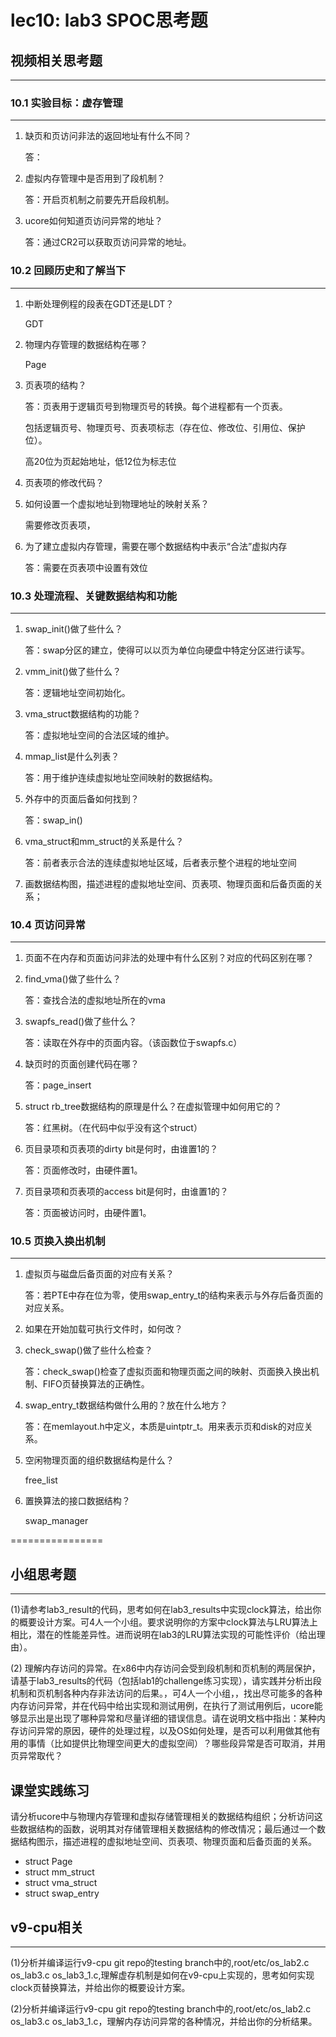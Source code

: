 # lec10: lab3 SPOC思考题

## 视频相关思考题
---
### 10.1 实验目标：虚存管理
---

1. 缺页和页访问非法的返回地址有什么不同？

   答：

2. 虚拟内存管理中是否用到了段机制？

   答：开启页机制之前要先开启段机制。

3. ucore如何知道页访问异常的地址？

   答：通过CR2可以获取页访问异常的地址。


### 10.2 回顾历史和了解当下
---

1. 中断处理例程的段表在GDT还是LDT？

   GDT

2. 物理内存管理的数据结构在哪？

   Page

3. 页表项的结构？

   答：页表用于逻辑页号到物理页号的转换。每个进程都有一个页表。

   包括逻辑页号、物理页号、页表项标志（存在位、修改位、引用位、保护位）。

   高20位为页起始地址，低12位为标志位

4. 页表项的修改代码？

5. 如何设置一个虚拟地址到物理地址的映射关系？

   需要修改页表项，

6. 为了建立虚拟内存管理，需要在哪个数据结构中表示“合法”虚拟内存

   答：需要在页表项中设置有效位

### 10.3 处理流程、关键数据结构和功能
---

1. swap_init()做了些什么？

   答：swap分区的建立，使得可以以页为单位向硬盘中特定分区进行读写。

2. vmm_init()做了些什么？

   答：逻辑地址空间初始化。

3. vma_struct数据结构的功能？

   答：虚拟地址空间的合法区域的维护。

4. mmap_list是什么列表？

   答：用于维护连续虚拟地址空间映射的数据结构。

5. 外存中的页面后备如何找到？

   答：swap_in()

6. vma_struct和mm_struct的关系是什么？

   答：前者表示合法的连续虚拟地址区域，后者表示整个进程的地址空间

7. 画数据结构图，描述进程的虚拟地址空间、页表项、物理页面和后备页面的关系；

### 10.4 页访问异常
---

1. 页面不在内存和页面访问非法的处理中有什么区别？对应的代码区别在哪？

1. find_vma()做了些什么？

   答：查找合法的虚拟地址所在的vma

1. swapfs_read()做了些什么？

   答：读取在外存中的页面内容。（该函数位于swapfs.c）

1. 缺页时的页面创建代码在哪？

   答：page_insert

1. struct rb_tree数据结构的原理是什么？在虚拟管理中如何用它的？

   答：红黑树。（在代码中似乎没有这个struct）

1. 页目录项和页表项的dirty bit是何时，由谁置1的？

   答：页面修改时，由硬件置1。

1. 页目录项和页表项的access bit是何时，由谁置1的？

   答：页面被访问时，由硬件置1。

### 10.5 页换入换出机制
---

1. 虚拟页与磁盘后备页面的对应有关系？

   答：若PTE中存在位为零，使用swap_entry_t的结构来表示与外存后备页面的对应关系。

1. 如果在开始加载可执行文件时，如何改？

1. check_swap()做了些什么检查？

   答：check_swap()检查了虚拟页面和物理页面之间的映射、页面换入换出机制、FIFO页替换算法的正确性。

1. swap_entry_t数据结构做什么用的？放在什么地方？

   答：在memlayout.h中定义，本质是uintptr_t。用来表示页和disk的对应关系。

1. 空闲物理页面的组织数据结构是什么？

   free_list

1. 置换算法的接口数据结构？

   swap_manager

================


## 小组思考题
---
(1)请参考lab3_result的代码，思考如何在lab3_results中实现clock算法，给出你的概要设计方案。可4人一个小组。要求说明你的方案中clock算法与LRU算法上相比，潜在的性能差异性。进而说明在lab3的LRU算法实现的可能性评价（给出理由）。

(2) 理解内存访问的异常。在x86中内存访问会受到段机制和页机制的两层保护，请基于lab3_results的代码（包括lab1的challenge练习实现），请实践并分析出段机制和页机制各种内存非法访问的后果。，可4人一个小组，，找出尽可能多的各种内存访问异常，并在代码中给出实现和测试用例，在执行了测试用例后，ucore能够显示出是出现了哪种异常和尽量详细的错误信息。请在说明文档中指出：某种内存访问异常的原因，硬件的处理过程，以及OS如何处理，是否可以利用做其他有用的事情（比如提供比物理空间更大的虚拟空间）？哪些段异常是否可取消，并用页异常取代？

## 课堂实践练习

请分析ucore中与物理内存管理和虚拟存储管理相关的数据结构组织；分析访问这些数据结构的函数，说明其对存储管理相关数据结构的修改情况；最后通过一个数据结构图示，描述进程的虚拟地址空间、页表项、物理页面和后备页面的关系。

 * struct Page
 * struct mm_struct
 * struct vma_struct
 * struct swap_entry

## v9-cpu相关
---
(1)分析并编译运行v9-cpu git repo的testing branch中的,root/etc/os_lab2.c os_lab3.c os_lab3_1.c,理解虚存机制是如何在v9-cpu上实现的，思考如何实现clock页替换算法，并给出你的概要设计方案。

(2)分析并编译运行v9-cpu git repo的testing branch中的,root/etc/os_lab2.c os_lab3.c os_lab3_1.c，理解内存访问异常的各种情况，并给出你的分析结果。
